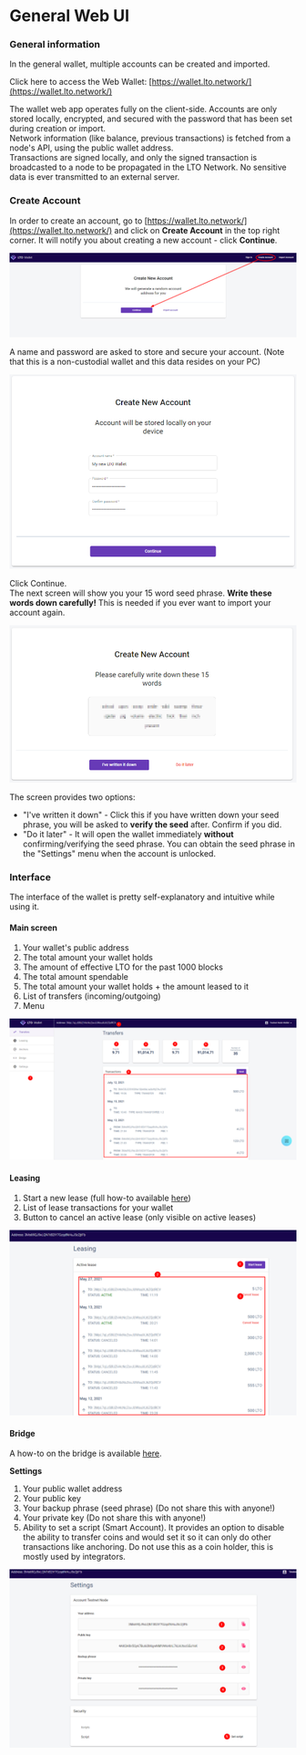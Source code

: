 # General Web UI

### General information

In the general wallet, multiple accounts can be created and imported.

Click here to access the Web Wallet: [https://wallet.lto.network/](https://wallet.lto.network/)

The wallet web app operates fully on the client-side. Accounts are only stored locally, encrypted, and secured with the password that has been set during creation or import.  
Network information \(like balance, previous transactions\) is fetched from a node's API, using the public wallet address.  
Transactions are signed locally, and only the signed transaction is broadcasted to a node to be propagated in the LTO Network. No sensitive data is ever transmitted to an external server.

### Create Account

In order to create an account, go to [https://wallet.lto.network/](https://wallet.lto.network/) and click on **Create Account** in the top right corner. It will notify you about creating a new account - click **Continue**.

![](../../.gitbook/assets/image%20%284%29.png)

A name and password are asked to store and secure your account. \(Note that this is a non-custodial wallet and this data resides on your PC\)

![](../../.gitbook/assets/image%20%281%29.png)

Click Continue.  
The next screen will show you your 15 word seed phrase. **Write these words down carefully!** This is needed if you ever want to import your account again.

![](../../.gitbook/assets/image%20%283%29.png)

The screen provides two options:

* "I've written it down" - Click this if you have written down your seed phrase, you will be asked to **verify the seed** after. Confirm if you did.
* "Do it later" - It will open the wallet immediately **without** confirming/verifying the seed phrase. You can obtain the seed phrase in the "Settings" menu when the account is unlocked.

### Interface

The interface of the wallet is pretty self-explanatory and intuitive while using it.

#### Main screen

1. Your wallet's public address
2. The total amount your wallet holds
3. The amount of effective LTO for the past 1000 blocks
4. The total amount spendable
5. The total amount your wallet holds + the amount leased to it
6. List of transfers \(incoming/outgoing\)
7. Menu

![](../../.gitbook/assets/image.png)

#### Leasing

1. Start a new lease \(full how-to available [here](../buying-and-staking-lto/staking-lto-tokens.md)\)
2. List of lease transactions for your wallet
3. Button to cancel an active lease \(only visible on active leases\)

![](../../.gitbook/assets/image%20%286%29.png)

#### Bridge

A how-to on the bridge is available [here](../buying-and-staking-lto/using-the-lto-bridge.md).

**Settings**

1. Your public wallet address
2. Your public key
3. Your backup phrase \(seed phrase\) \(Do not share this with anyone!\)
4. Your private key \(Do not share this with anyone!\)
5. Ability to set a script \(Smart Account\). It provides an option to disable the ability to transfer coins and would set it so it can only do other transactions like anchoring. Do not use this as a coin holder, this is mostly used by integrators.

![](../../.gitbook/assets/image%20%287%29.png)

